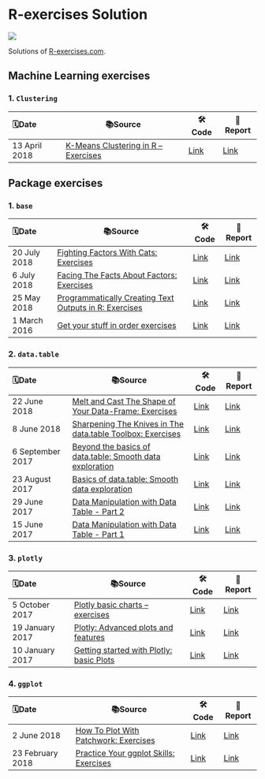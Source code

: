 # R-exercises Solution
![](https://www.r-exercises.com/wnw-images/wp-content/uploads/2015/10/R-exercises-logo22.pngmin.png)

Solutions of [R-exercises.com](https://www.r-exercises.com/).

## Machine Learning exercises
### 1. `Clustering`

| 🗓️Date         | 📚Source                                                      | 🛠️Code                                                        | 📝Report                                                      |
| :------------ | ------------------------------------------------------------ | ------------------------------------------------------------ | ------------------------------------------------------------ |
| 13 April 2018 | [K-Means Clustering in R – Exercises](https://www.r-exercises.com/2018/04/13/11256/) | [Link](https://github.com/swsoyee/r-exercises/blob/master/K-Means%20Clustering%20in%20R%20%E2%80%93%20Exercises.Rmd) | [Link](https://github.com/swsoyee/r-exercises/blob/master/K-Means_Clustering_in_R_%E2%80%93_Exercises.md) |




## Package exercises
### 1. `base`

| 🗓️Date        | 📚Source                                                      | 🛠️Code                                                        | 📝Report                                                      |
| :----------- | ------------------------------------------------------------ | ------------------------------------------------------------ | ------------------------------------------------------------ |
| 20 July 2018 | [Fighting Factors With Cats: Exercises](https://www.r-exercises.com/2018/07/20/fighting-factors-with-cats-exercises/) | [Link](https://github.com/swsoyee/r-exercises/blob/master/Fighting%20Factors%20With%20Cats%20Exercises.Rmd) | [Link](https://github.com/swsoyee/r-exercises/blob/master/Fighting_Factors_With_Cats_Exercises.md) |
| 6 July 2018  | [Facing The Facts About Factors: Exercises](https://www.r-exercises.com/2018/07/06/facing-the-facts-about-factors-exercises/) | [Link](https://github.com/swsoyee/r-exercises/blob/master/Facing%20The%20Facts%20About%20Factors%20Exercises.Rmd) | [Link](https://github.com/swsoyee/r-exercises/blob/master/Facing_The_Facts_About_Factors_Exercises.md) |
| 25 May 2018  | [Programmatically Creating Text Outputs in R: Exercises](https://www.r-exercises.com/2018/05/25/programmatically-creating-text-output-in-r-exercises/) | [Link](https://github.com/swsoyee/r-exercises/blob/master/Programmatically%20Creating%20Text%20Outputs%20in%20R%20Exercises.Rmd) | [Link](https://github.com/swsoyee/r-exercises/blob/master/Programmatically_Creating_Text_Outputs_in_R_Exercises.md) |
| 1 March 2016 | [Get your stuff in order exercises](https://www.r-exercises.com/2016/03/01/get-your-stuff-in-order-exercises/) | [Link](https://github.com/swsoyee/r-exercises/blob/master/Get%20your%20stuff%20in%20order%20exercises.Rmd) | [Link](https://github.com/swsoyee/r-exercises/blob/master/Get_your_stuff_in_order_exercises.md) |



### 2. `data.table`

| 🗓️Date            | 📚Source                                                      | 🛠️Code                                                        | 📝Report                                                      |
| :--------------- | ------------------------------------------------------------ | ------------------------------------------------------------ | ------------------------------------------------------------ |
| 22 June 2018     | [Melt and Cast The Shape of Your Data-Frame: Exercises](https://www.r-exercises.com/2018/06/22/melt-and-cast-the-shape-of-your-data-frame-exercises/) | [Link](https://github.com/swsoyee/r-exercises/blob/master/Melt%20and%20Cast%20The%20Shape%20of%20Your%20Data-Frame%20Exercises.Rmd) | [Link](https://github.com/swsoyee/r-exercises/blob/master/Melt_and_Cast_The_Shape_of_Your_Data-Frame_Exercises.md) |
| 8 June 2018      | [Sharpening The Knives in The data.table Toolbox: Exercises](https://www.r-exercises.com/2018/06/08/sharpening-the-knives-in-the-data-table-toolbox-exercises/) | [Link](https://github.com/swsoyee/r-exercises/blob/master/Sharpening%20The%20Knives%20in%20The%20data.table%20Toolbox%20Exercises.Rmd) | [Link](https://github.com/swsoyee/r-exercises/blob/master/Sharpening_The_Knives_in_The_data.table_Toolbox_Exercises.md) |
| 6 September 2017 | [Beyond the basics of data.table: Smooth data exploration](https://www.r-exercises.com/2017/09/06/beyond-the-basics-of-data-table-smooth-data-exploration/) | [Link](https://github.com/swsoyee/r-exercises/blob/master/Beyond%20the%20basics%20of%20data.table%20Smooth%20data%20exploration.Rmd) | [Link](https://github.com/swsoyee/r-exercises/blob/master/Beyond_the_basics_of_data.table_Smooth_data_exploration.md) |
| 23 August 2017   | [Basics of data.table: Smooth data exploration](https://www.r-exercises.com/2017/08/23/basics-of-data-table-smooth-data-exploration/) | [Link](https://github.com/swsoyee/r-exercises/blob/master/Basics%20of%20data.table%20Smooth%20data%20exploration.Rmd) | [Link](https://github.com/swsoyee/r-exercises/blob/master/Basics_of_data.table_Smooth_data_exploration.md) |
| 29 June 2017     | [Data Manipulation with Data Table - Part 2](https://www.r-exercises.com/2017/06/29/data-manipulation-with-data-table-part-2/) | [Link](https://github.com/swsoyee/r-exercises/blob/master/Data%20Manipulation%20with%20Data%20Table%20-%20Part%202.Rmd) | [Link](https://github.com/swsoyee/r-exercises/blob/master/Data_Manipulation_with_Data_Table_-_Part_2.md) |
| 15 June 2017     | [Data Manipulation with Data Table - Part 1](https://www.r-exercises.com/2017/06/15/data-manipulation-with-data-table-part-1/) | [Link](https://github.com/swsoyee/r-exercises/blob/master/Data%20Manipulation%20with%20Data%20Table%20-%20Part%201.Rmd) | [Link](https://github.com/swsoyee/r-exercises/blob/master/Data_Manipulation_with_Data_Table_-_Part_1.md) |



### 3. `plotly`

| 🗓️Date           | 📚Source                                                      | 🛠️Code                                                        | 📝Report                                                      |
| :-------------- | ------------------------------------------------------------ | ------------------------------------------------------------ | ------------------------------------------------------------ |
| 5 October 2017  | [Plotly basic charts – exercises](https://www.r-exercises.com/2017/10/05/plotly-basic-charts-exercises/) | [Link](https://github.com/swsoyee/r-exercises/blob/master/Plotly%20basic%20charts%20exercises.Rmd) | [Link](https://github.com/swsoyee/r-exercises/blob/master/Plotly_basic_charts_exercises.md) |
| 19 January 2017 | [Plotly: Advanced plots and features](https://www.r-exercises.com/2017/01/19/plotly-advanced-plots-and-features/) | [Link](https://github.com/swsoyee/r-exercises/blob/master/Plotly%20Advanced%20plots%20and%20features.Rmd) | [Link](https://github.com/swsoyee/r-exercises/blob/master/Plotly_Advanced_plots_and_features.md) |
| 10 January 2017 | [Getting started with Plotly: basic Plots](https://www.r-exercises.com/2017/01/10/getting-started-with-plotly-basic-plots/) | [Link](https://github.com/swsoyee/r-exercises/blob/master/Getting%20started%20with%20Plotly%20basic%20Plots.Rmd) | [Link](https://github.com/swsoyee/r-exercises/blob/master/Getting_started_with_Plotly_basic_Plots.md) |



### 4. `ggplot`

| 🗓️Date            | 📚Source                                                      | 🛠️Code                                                        | 📝Report                                                      |
| :--------------- | ------------------------------------------------------------ | ------------------------------------------------------------ | ------------------------------------------------------------ |
| 2 June 2018      | [How To Plot With Patchwork: Exercises](https://www.r-exercises.com/2018/06/02/how-to-plot-with-patchwork-exercises/) | [Link](https://github.com/swsoyee/r-exercises/blob/master/How%20To%20Plot%20With%20Patchwork%20Exercises.Rmd) | [Link](https://github.com/swsoyee/r-exercises/blob/master/How_To_Plot_With_Patchwork_Exercises.md) |
| 23 February 2018 | [Practice Your ggplot Skills: Exercises](https://www.r-exercises.com/2018/02/23/practice-you-ggplot-skills-exercises/) | [Link](https://github.com/swsoyee/r-exercises/blob/master/Practice%20Your%20ggplot%20Skills%20Exercises.Rmd) | [Link](https://github.com/swsoyee/r-exercises/blob/master/Practice_Your_ggplot_Skills_Exercises.md) |

